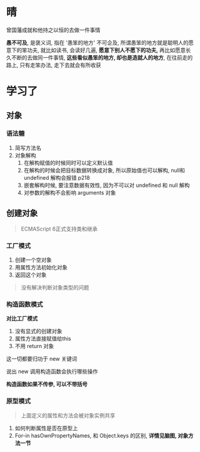 # 晴

曾国藩成就和他持之以恒的去做一件事情

**愚不可及**, 是褒义词, 指在 '愚笨的地方' 不可企及, 所谓愚笨的地方就是聪明人的愿意下的笨功夫, 就比如读书, 会读好几遍, **愿意下别人不愿下的功夫,** 再比如愿意长久不断的去做同一件事情, **这些看似愚笨的地方, 却也是造就人的地方**, 在往前走的路上, 只有走笨办法, 走下去就会有所收获



# 学习了

## 对象

### 语法糖

1. 简写方法名
2. 对象解构
   1. 在解构赋值的时候同时可以定义默认值
   2. 在解构的时候会把目标数据转换成对象, 所以原始值也可以解构, null和undefined 解构会报错 p218
   3. 嵌套解构时候, 要注意数据有效性, 因为不可以对 undefined 和 null 解构
   4. 对参数的解构不会影响 arguments 对象

## 创建对象

> ECMAScript 6正式支持类和继承



### 工厂模式

1. 创建一个空对象
2. 用属性方法初始化对象
3. 返回这个对象

> 没有解决判断对象类型的问题



### 构造函数模式

**对比工厂模式**

1. 没有显式的创建对象
2. 属性方法直接赋值给this
3. 不用 return 对象

这一切都要归功于 new 关键词

说出 new 调用构造函数会执行哪些操作



**构造函数如果不传参, 可以不带括号**

### 原型模式

> 上面定义的属性和方法会被对象实例共享

1. 如何判断属性是否在原型上
2. For-in hasOwnPropertyNames, 和 Object.keys 的区别, **详情见脑图, 对象方法一节**

